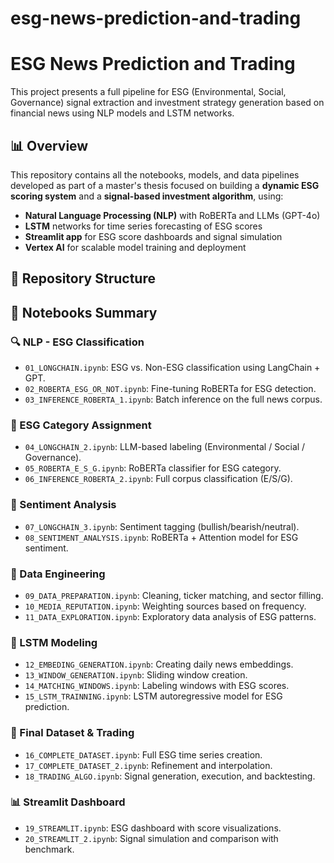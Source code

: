# esg-news-prediction-and-trading
# ESG News Prediction and Trading

This project presents a full pipeline for ESG (Environmental, Social, Governance) signal extraction and investment strategy generation based on financial news using NLP models and LSTM networks.

## 📊 Overview

This repository contains all the notebooks, models, and data pipelines developed as part of a master's thesis focused on building a **dynamic ESG scoring system** and a **signal-based investment algorithm**, using:

- **Natural Language Processing (NLP)** with RoBERTa and LLMs (GPT-4o)
- **LSTM** networks for time series forecasting of ESG scores
- **Streamlit app** for ESG score dashboards and signal simulation
- **Vertex AI** for scalable model training and deployment

## 📁 Repository Structure

## 🧠 Notebooks Summary

### 🔍 NLP - ESG Classification
- `01_LONGCHAIN.ipynb`: ESG vs. Non-ESG classification using LangChain + GPT.
- `02_ROBERTA_ESG_OR_NOT.ipynb`: Fine-tuning RoBERTa for ESG detection.
- `03_INFERENCE_ROBERTA_1.ipynb`: Batch inference on the full news corpus.

### 📂 ESG Category Assignment
- `04_LONGCHAIN_2.ipynb`: LLM-based labeling (Environmental / Social / Governance).
- `05_ROBERTA_E_S_G.ipynb`: RoBERTa classifier for ESG category.
- `06_INFERENCE_ROBERTA_2.ipynb`: Full corpus classification (E/S/G).

### 💬 Sentiment Analysis
- `07_LONGCHAIN_3.ipynb`: Sentiment tagging (bullish/bearish/neutral).
- `08_SENTIMENT_ANALYSIS.ipynb`: RoBERTa + Attention model for ESG sentiment.

### 🧼 Data Engineering
- `09_DATA_PREPARATION.ipynb`: Cleaning, ticker matching, and sector filling.
- `10_MEDIA_REPUTATION.ipynb`: Weighting sources based on frequency.
- `11_DATA_EXPLORATION.ipynb`: Exploratory data analysis of ESG patterns.

### 🧠 LSTM Modeling
- `12_EMBEDING_GENERATION.ipynb`: Creating daily news embeddings.
- `13_WINDOW_GENERATION.ipynb`: Sliding window creation.
- `14_MATCHING_WINDOWS.ipynb`: Labeling windows with ESG scores.
- `15_LSTM_TRAINNING.ipynb`: LSTM autoregressive model for ESG prediction.

### 🧾 Final Dataset & Trading
- `16_COMPLETE_DATASET.ipynb`: Full ESG time series creation.
- `17_COMPLETE_DATASET_2.ipynb`: Refinement and interpolation.
- `18_TRADING_ALGO.ipynb`: Signal generation, execution, and backtesting.

### 📊 Streamlit Dashboard
- `19_STREAMLIT.ipynb`: ESG dashboard with score visualizations.
- `20_STREAMLIT_2.ipynb`: Signal simulation and comparison with benchmark.

